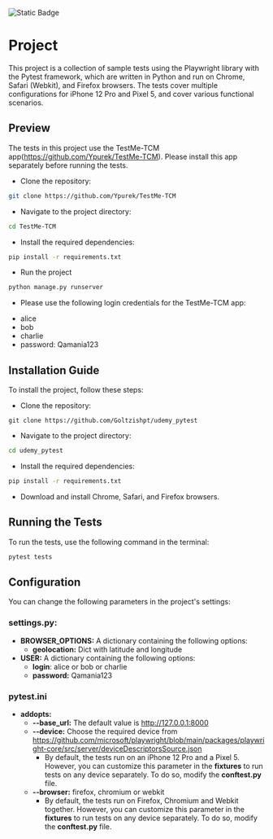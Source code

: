 ![Static Badge](https://img.shields.io/badge/python%203.11.4)


# Project
This project is a collection of sample tests using the Playwright
library with the Pytest framework, which are written in Python and run
on Chrome, Safari (Webkit), and Firefox browsers. The tests cover multiple 
configurations for iPhone 12 Pro and Pixel 5, and cover various functional 
scenarios.


## Preview
The tests in this project use the TestMe-TCM app(https://github.com/Ypurek/TestMe-TCM).
Please install this app separately before running the tests.

- Clone the repository: 
``` bash Copy code
git clone https://github.com/Ypurek/TestMe-TCM
```

- Navigate to the project directory:
``` bash Copy code
cd TestMe-TCM
```
- Install the required dependencies: 
``` bash Copy code
pip install -r requirements.txt
```

- Run the project

``` bash Copy code
python manage.py runserver
```

* Please use the following login credentials for the TestMe-TCM app:
- alice
- bob
- charlie
- password: Qamania123


## Installation Guide

To install the project, follow these steps:

- Clone the repository: 
``` Copy code
git clone https://github.com/Goltzishpt/udemy_pytest
```
- Navigate to the project directory: 
``` bash Copy code
cd udemy_pytest
```
- Install the required dependencies: 
``` bash Copy code
pip install -r requirements.txt
```

- Download and install Chrome, Safari, and Firefox browsers.


## Running the Tests

To run the tests, use the following command in the terminal:

``` bash Copy code
pytest tests
```


## Configuration
You can change the following parameters in the project's settings:

### settings.py:
* **BROWSER_OPTIONS:** A dictionary containing the following options:
    + **geolocation:** Dict with latitude and longitude
* **USER:** A dictionary containing the following options:
    + **login**: alice or bob or charlie
    + **password:** Qamania123
### pytest.ini
* **addopts:**
    + **--base_url:** The default value is http://127.0.0.1:8000 
    + **--device:** Choose the required device from  https://github.com/microsoft/playwright/blob/main/packages/playwright-core/src/server/deviceDescriptorsSource.json
      + By default, the tests run on an iPhone 12 Pro and a Pixel 5. 
      However, you can customize this parameter in the **fixtures** to run 
      tests on any device separately. To do so, modify the **conftest.py** file.
    + **--browser:** firefox, chromium or webkit
      + By default, the tests run on Firefox, Chromium and Webkit together. 
        However, you can customize this parameter in the **fixtures** to run 
        tests on any device separately. To do so, modify the **conftest.py** file.

